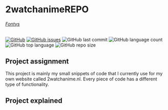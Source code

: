 # 2watchanimeREPO
###### [Fontys](https://fhict.instructure.com/courses/12117/pages/applicaties?module_item_id=753300)

[![GitHub](https://img.shields.io/github/license/kefmans123/2watchanimeREPO)](https://github.com/kefmans123/2watchanimeREPO/blob/master/LICENSE) [![GitHub issues](https://img.shields.io/github/issues/kefmans123/2watchanimeREPO)](https://github.com/kefmans123/2watchanimeREPO/issues) ![GitHub last commit](https://img.shields.io/github/last-commit/kefmans123/2watchanimeREPO)
![GitHub language count](https://img.shields.io/github/languages/count/kefmans123/2watchanimeREPO) ![GitHub top language](https://img.shields.io/github/languages/top/kefmans123/2watchanimeREPO) ![GitHub repo size](https://img.shields.io/github/repo-size/kefmans123/2watchanimeREPO)

## Project assignment
This project is mainly my small snippets of code that I currently use for my own website called 2watchanime.nl. Every piece of code has a different type of functionality.

## Project explained

### 
